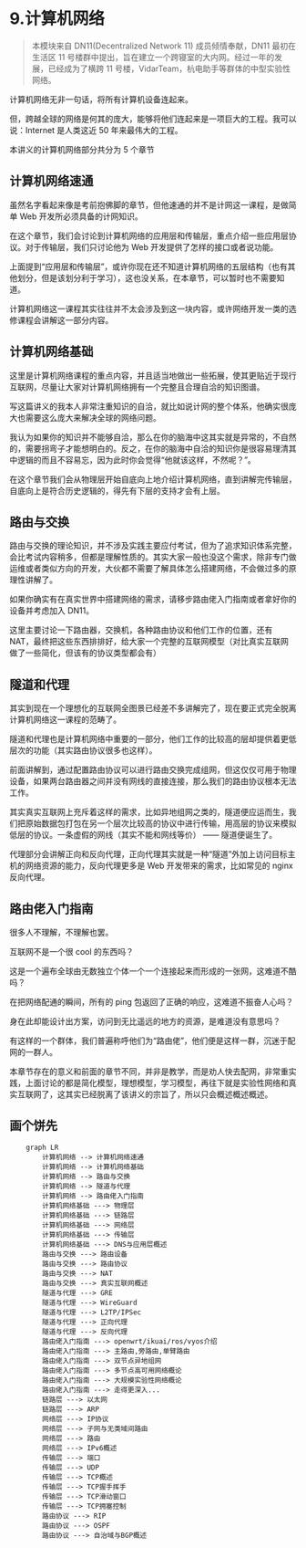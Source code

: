# 9.计算机网络

> 本模块来自 DN11(Decentralized Network 11) 成员倾情奉献，DN11 最初在生活区 11 号楼群中提出，旨在建立一个跨寝室的大内网。经过一年的发展，已经成为了横跨 11 号楼，VidarTeam，杭电助手等群体的中型实验性网络。

计算机网络无非一句话，将所有计算机设备连起来。

但，跨越全球的网络是何其的庞大，能够将他们连起来是一项巨大的工程。我可以说：Internet 是人类这近 50 年来最伟大的工程。

本讲义的计算机网络部分共分为 5 个章节

## 计算机网络速通

虽然名字看起来像是考前抱佛脚的章节，但他速通的并不是计网这一课程，是做简单 Web 开发所必须具备的计网知识。

在这个章节，我们会讨论到计算机网络的应用层和传输层，重点介绍一些应用层协议。对于传输层，我们只讨论他为 Web 开发提供了怎样的接口或者说功能。

上面提到“应用层和传输层”，或许你现在还不知道计算机网络的五层结构（也有其他划分，但是该划分利于学习），这也没关系，在本章节，可以暂时也不需要知道。

计算机网络这一课程其实往往并不太会涉及到这一块内容，或许网络开发一类的选修课程会讲解这一部分内容。

## 计算机网络基础

这里是计算机网络课程的重点内容，并且适当地做出一些拓展，使其更贴近于现行互联网，尽量让大家对计算机网络拥有一个完整且合理自洽的知识图谱。

写这篇讲义的我本人非常注重知识的自洽，就比如说计网的整个体系，他确实很庞大也需要这么庞大来解决全球的网络问题。

我认为如果你的知识并不能够自洽，那么在你的脑海中这其实就是异常的，不自然的，需要拐弯子才能想明白的。反之，在你的脑海中自洽的知识你是很容易理清其中逻辑的而且不容易忘，因为此时你会觉得“他就该这样，不然呢？”。

在这个章节我们会从物理层开始自底向上地介绍计算机网络，直到讲解完传输层，自底向上是符合历史逻辑的，得先有下层的支持才会有上层。

## 路由与交换

路由与交换的理论知识，并不涉及实践主要应付考试，但为了追求知识体系完整，会比考试内容稍多，但都是理解性质的。其实大家一般也没这个需求，除非专门做运维或者类似方向的开发，大伙都不需要了解具体怎么搭建网络，不会做过多的原理性讲解了。

如果你确实有在真实世界中搭建网络的需求，请移步路由佬入门指南或者拿好你的设备并考虑加入 DN11。

这里主要讨论一下路由器，交换机，各种路由协议和他们工作的位置，还有 NAT，最终把这些东西排排好，给大家一个完整的互联网模型（对比真实互联网做了一些简化，但该有的协议类型都会有）

## 隧道和代理

其实到现在一个理想化的互联网全图景已经差不多讲解完了，现在要正式完全脱离计算机网络这一课程的范畴了。

隧道和代理也是计算机网络中重要的一部分，他们工作的比较高的层却提供着更低层次的功能（其实路由协议很多也这样）。

前面讲解到，通过配置路由协议可以进行路由交换完成组网，但这仅仅可用于物理设备，如果两台路由器之间并没有网线的直接连接，那么我们的路由协议根本无法工作。

其实真实互联网上充斥着这样的需求，比如异地组网之类的，隧道便应运而生，我们把原始数据包打包在另一个层次比较高的协议中进行传输，用高层的协议来模拟低层的协议。一条虚假的网线（其实不能和网线等价） —— 隧道便诞生了。

代理部分会讲解正向和反向代理，正向代理其实就是一种“隧道”外加上访问目标主机的网络资源的能力，反向代理更多是 Web 开发带来的需求，比如常见的 nginx 反向代理。

## 路由佬入门指南

很多人不理解，不理解也罢。

互联网不是一个很 cool 的东西吗？

这是一个遍布全球由无数独立个体一个一个连接起来而形成的一张网，这难道不酷吗？

在把网络配通的瞬间，所有的 ping 包返回了正确的响应，这难道不振奋人心吗？

身在此却能设计出方案，访问到无比遥远的地方的资源，是难道没有意思吗？

有这样的一个群体，我们普遍称呼他们为“路由佬”，他们便是这样一群，沉迷于配网的一群人。

本章节存在的意义和前面的章节不同，并非是教学，而是劝人快去配网，非常重实践，上面讨论的都是简化模型，理想模型，学习模型，再往下就是实验性网络和真实互联网了，这其实已经脱离了该讲义的宗旨了，所以只会概述概述概述。

## 画个饼先

```mermaid
    graph LR 
        计算机网络 --> 计算机网络速通
        计算机网络 --> 计算机网络基础
        计算机网络 --> 路由与交换
        计算机网络 --> 隧道与代理
        计算机网络 --> 路由佬入门指南
        计算机网络基础 ---> 物理层
        计算机网络基础 ---> 链路层
        计算机网络基础 ---> 网络层
        计算机网络基础 ---> 传输层
        计算机网络基础 ---> DNS与应用层概述
        路由与交换 ---> 路由设备
        路由与交换 ---> 路由协议
        路由与交换 ---> NAT
        路由与交换 ---> 真实互联网概述
        隧道与代理 ---> GRE
        隧道与代理 ---> WireGuard
        隧道与代理 ---> L2TP/IPSec
        隧道与代理 ---> 正向代理
        隧道与代理 ---> 反向代理
        路由佬入门指南 ---> openwrt/ikuai/ros/vyos介绍
        路由佬入门指南 ---> 主路由,旁路由,单臂路由
        路由佬入门指南 ---> 双节点异地组网
        路由佬入门指南 ---> 多节点高可用网络概论
        路由佬入门指南 ---> 大规模实验性网络概论
        路由佬入门指南 ---> 走得更深入...
        链路层 ---> 以太网
        链路层 ---> ARP
        网络层 ---> IP协议
        网络层 ---> 子网与无类域间路由
        网络层 ---> 路由
        网络层 ---> IPv6概述
        传输层 ---> 端口
        传输层 ---> UDP
        传输层 ---> TCP概述
        传输层 ---> TCP握手挥手
        传输层 ---> TCP滑动窗口
        传输层 ---> TCP拥塞控制
        路由协议 ---> RIP
        路由协议 ---> OSPF
        路由协议 ---> 自治域与BGP概述
        
```
